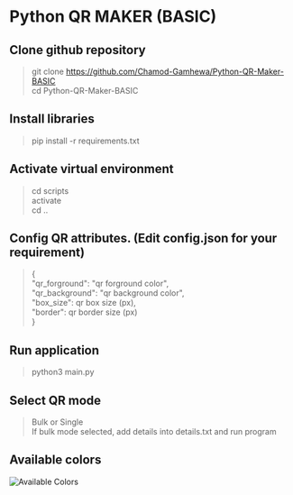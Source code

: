 # Python QR MAKER (BASIC)
## Clone github repository
> git clone https://github.com/Chamod-Gamhewa/Python-QR-Maker-BASIC  
> cd Python-QR-Maker-BASIC
## Install libraries  
> pip install -r requirements.txt
## Activate virtual environment
> cd scripts  
> activate  
> cd ..
## Config QR attributes. (Edit config.json for your requirement)
> {  
"qr_forground": "qr forground color",  
    "qr_background": "qr background color",  
    "box_size": qr box size (px),  
    "border": qr border size (px)  
}
## Run application
> python3 main.py
## Select QR mode
> Bulk or Single  
> If bulk mode selected, add details into details.txt and run program
## Available colors
![Available Colors](https://github.com/Chamod-Gamhewa/Python-QR-Maker-BASIC/assets/145745779/987c9117-a021-49be-8ceb-5db8e7819494)
